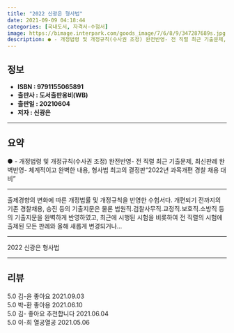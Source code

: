 ```yaml
---
title: "2022 신광은 형사법"
date: 2021-09-09 04:18:44
categories: [국내도서, 자격서-수험서]
image: https://bimage.interpark.com/goods_image/7/6/8/9/347287689s.jpg
description: ● - 개정법령 및 개정규칙(수사권 조정) 완전반영- 전 직렬 최근 기출문제, 최신판례 완벽반영- 체계적이고 완벽한 내용, 형사법 최고의 결정판“2022년 과목개편 경찰 채용 대비”
---
```


## **정보**

- **ISBN : 9791155065891**
- **출판사 : 도서출판웅비(WB)**
- **출판일 : 20210604**
- **저자 : 신광은**

------



## **요약**

●  - 개정법령 및 개정규칙(수사권 조정) 완전반영- 전 직렬 최근 기출문제, 최신판례 완벽반영- 체계적이고 완벽한 내용, 형사법 최고의 결정판“2022년 과목개편 경찰 채용 대비”

------

출제경향의 변화에 따른 개정법률 및 개정규칙을 반영한 수험서다. 개편되기 전까지의 기존 경찰채용, 승진 등의 기출지문은 물론 법원직.검찰사무직.교정직.보호직.소방직 등의 기출지문을 완벽하게 반영하였고, 최근에 시행된 시험을 비롯하여 전 직렬의 시험에 출제된 모든 판례와 올해 새롭게 변경되거나... 

------


2022 신광은 형사법 

------


## **리뷰** 

5.0 김-윤 좋아요 2021.09.03 <br/>5.0 박-환 좋아용 2021.06.10 <br/>5.0 김- 좋아요 추천합니다  2021.06.04 <br/>5.0 이-희 열공열공 2021.05.06 <br/>